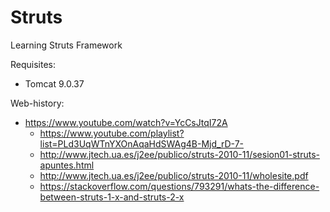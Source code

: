 # Struts
Learning Struts Framework

Requisites: 
- Tomcat 9.0.37

Web-history:
- https://www.youtube.com/watch?v=YcCsJtqI72A
    - https://www.youtube.com/playlist?list=PLd3UqWTnYXOnAqaHdSWAg4B-Mjd_rD-7-
    - http://www.jtech.ua.es/j2ee/publico/struts-2010-11/sesion01-struts-apuntes.html
    - http://www.jtech.ua.es/j2ee/publico/struts-2010-11/wholesite.pdf
    - https://stackoverflow.com/questions/793291/whats-the-difference-between-struts-1-x-and-struts-2-x
    